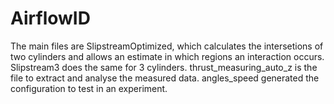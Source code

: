# AirflowID
The main files are SlipstreamOptimized, which calculates the intersetions of two cylinders and allows an estimate in which regions an interaction occurs. Slipstream3 does the same for 3 cylinders. thrust_measuring_auto_z is the file to extract and analyse the measured data. angles_speed generated the configuration to test in an experiment.
